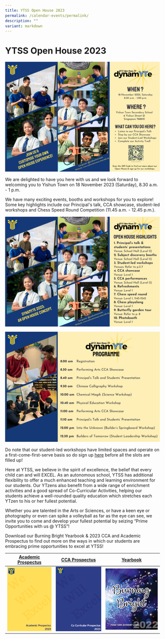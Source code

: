 ```yaml
---
title: YTSS Open House 2023
permalink: /calendar-events/permalink/
description: ""
variant: markdown
---
```

# YTSS Open House 2023

![](/images/open%20house%20invite%202023%20(lr).png)

We are delighted to have you here with us and we look forward to welcoming you to Yishun Town on 18 November 2023 (Saturday), 8.30 a.m. - 1 p.m. 

We have many exciting events, booths and workshops for you to explore! Some key highlights include our Principal's talk, CCA showcase, student-led workshops and Chess Speed Round Competition (11.45 a.m. - 12.45 p.m.).

![](/images/Open_House_Highlights_2023.png)

![](/images/Open_House_Programme_2023.png)

Do note that our student-led workshops have limited spaces and operate on a first-come-first-serve basis so do sign up [here](https://go.gov.sg/dynamyteworkshops2023) before all the slots are filled up! 

Here at YTSS, we believe in the spirit of excellence, the belief that every child can and will EXCEL. As an autonomous school, YTSS has additional flexibility to offer a much enhanced teaching and learning environment for our students. Our YTzens also benefit from a wide range of enrichment activities and a good spread of Co-Curricular Activities, helping our students achieve a well-rounded quality education which stretches each YTzen to his or her fullest potential.

Whether you are talented in the Arts or Sciences, or have a keen eye or photography or even can spike a volleyball as far as the eye can see, we invite you to come and develop your fullest potential by seizing “Prime Opportunities with us @ YTSS”!

Download our Burning Bright Yearbook & 2023 CCA and Academic Prospectus to find out more on the ways in which our students are embracing prime opportunities to excel at YTSS!

| [Academic Prospectus](https://drive.google.com/drive/folders/1tqMcCv0SbiQpHUGUK8CcD2Xj_8pWUs1Z)| [CCA Prospectus](https://drive.google.com/drive/folders/1tqMcCv0SbiQpHUGUK8CcD2Xj_8pWUs1Z) | [Yearbook](https://drive.google.com/drive/folders/1tqMcCv0SbiQpHUGUK8CcD2Xj_8pWUs1Z) |
| -------- | -------- | -------- |
| ![](/images/academic%20prospectus%202023.png)     | ![](/images/cca%20prospectus%202023.png)  |![](/images/2022%20yearbook.png)     |
